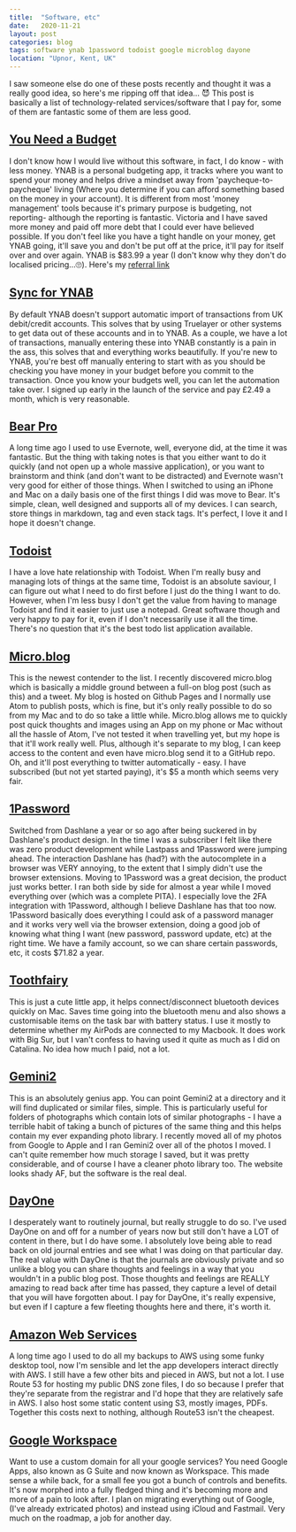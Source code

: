 ```yaml
---
title:  "Software, etc"
date:   2020-11-21
layout: post
categories: blog
tags: software ynab 1password todoist google microblog dayone
location: "Upnor, Kent, UK"
---
```


I saw someone else do one of these posts recently and thought it was a really good idea, so here's me ripping off that idea... 😈 This post is basically a list of technology-related services/software that I pay for, some of them are fantastic some of them are less good.  


## [You Need a Budget](https://ynab.com/referral/?ref=v8Qc2dq93UIpKegh&utm_source=customer_referral)
I don't know how I would live without this software, in fact, I do know - with less money. YNAB is a personal budgeting app, it tracks where you want to spend your money and helps drive a mindset away from 'paycheque-to-paycheque' living (Where you determine if you can afford something based on the money in your account). It is different from most 'money management' tools because it's primary purpose is budgeting, not reporting-  although the reporting is fantastic. Victoria and I have saved more money and paid off more debt that I could ever have believed possible. If you don't feel like you have a tight handle on your money, get YNAB going, it'll save you and don't be put off at the price, it'll pay for itself over and over again. YNAB is $83.99 a year (I don't know why they don't do localised pricing...🙄). Here's my [referral link](https://ynab.com/referral/?ref=v8Qc2dq93UIpKegh&utm_source=customer_referral)

## [Sync for YNAB](https://syncforynab.com/)
By default YNAB doesn't support automatic import of transactions from UK debit/credit accounts. This solves that by using Truelayer or other systems to get data out of these accounts and in to YNAB. As a couple, we have a lot of transactions, manually entering these into YNAB constantly is a pain in the ass, this solves that and everything works beautifully. If you're new to YNAB, you're best off manually entering to start with as you should be checking you have money in your budget before you commit to the transaction. Once you know your budgets well, you can let the automation take over. I signed up early in the launch of the service and pay £2.49 a month, which is very reasonable.

## [Bear Pro](https://bear.app/)
A long time ago I used to use Evernote, well, everyone did, at the time it was fantastic. But the thing with taking notes is that you either want to do it quickly (and not open up a whole massive application), or you want to brainstorm and think (and don't want to be distracted) and Evernote wasn't very good for either of those things. When I switched to using an iPhone and Mac on a daily basis one of the first things I did was move to Bear. It's simple, clean, well designed and supports all of my devices. I can search, store things in markdown, tag and even stack tags. It's perfect, I love it and I hope it doesn't change.   

## [Todoist](https://todoist.com/)
I have a love hate relationship with Todoist. When I'm really busy and managing lots of things at the same time, Todoist is an absolute saviour, I can figure out what I need to do first before I just do the thing I want to do. However, when I'm less busy I don't get the value from having to manage Todoist and find it easier to just use a notepad. Great software though and very happy to pay for it, even if I don't necessarily use it all the time. There's no question that it's the best todo list application available.

## [Micro.blog](https://micro.blog/)
This is the newest contender to the list. I recently discovered micro.blog which is basically a middle ground between a full-on blog post (such as this) and a tweet. My blog is hosted on Github Pages and I normally use Atom to publish posts, which is fine, but it's only really possible to do so from my Mac and to do so take a little while. Micro.blog allows me to quickly post quick thoughts and images using an App on my phone or Mac without all the hassle of Atom, I've not tested it when travelling yet, but my hope is that it'll work really well. Plus, although it's separate to my blog, I can keep access to the content and even have micro.blog send it to a GitHub repo. Oh, and it'll post everything to twitter automatically - easy. I have subscribed (but not yet started paying), it's $5 a month which seems very fair.

## [1Password](https://1password.com/)
Switched from Dashlane a year or so ago after being suckered in by Dashlane's product design. In the time I was a subscriber I felt like there was zero product development while Lastpass and 1Password were jumping ahead. The interaction Dashlane has (had?) with the autocomplete in a browser was VERY annoying, to the extent that I simply didn't use the browser extensions. Moving to 1Password was a great decision, the product just works better. I ran both side by side for almost a year while I moved everything over (which was a complete PITA). I especially love the 2FA integration with 1Password, although I believe Dashlane has that too now. 1Password basically does everything I could ask of a password manager and it works very well via the browser extension, doing a good job of knowing what thing I want (new password, password update, etc) at the right time. We have a family account, so we can share certain passwords, etc, it costs $71.82 a year.

## [Toothfairy](https://c-command.com/toothfairy/)
This is just a cute little app, it helps connect/disconnect bluetooth devices quickly on Mac. Saves time going into the bluetooth menu and also shows a customisable items on the task bar with battery status. I use it mostly to determine whether my AirPods are connected to my Macbook. It does work with Big Sur, but I van't confess to having used it quite as much as I did on Catalina. No idea how much I paid, not a lot.

## [Gemini2](https://macpaw.com/gemini)
This is an absolutely genius app. You can point Gemini2 at a directory and it will find duplicated or similar files, simple. This is particularly useful for folders of photographs which contain lots of similar photographs - I have a terrible habit of taking a bunch of pictures of the same thing and this helps contain my ever expanding photo library. I recently moved all of my photos from Google to Apple and I ran Gemini2 over all of the photos I moved. I can't quite remember how much storage I saved, but it was pretty considerable, and of course I have a cleaner photo library too. The website looks shady AF, but the software is the real deal.

## [DayOne](https://dayoneapp.com/)
I desperately want to routinely journal, but really struggle to do so. I've used DayOne on and off for a number of years now but still don't have a LOT of content in there, but I do have some. I absolutely love being able to read back on old journal entries and see what I was doing on that particular day. The real value with DayOne is that the journals are obviously private and so unlike a blog you can share thoughts and feelings in a way that you wouldn't in a public blog post. Those thoughts and feelings are REALLY amazing to read back after time has passed, they capture a level of detail that you will have forgotten about. I pay for DayOne, it's really expensive, but even if I capture a few fleeting thoughts here and there, it's worth it.

## [Amazon Web Services](https://aws.amazon.com/)
A long time ago I used to do all my backups to AWS using some funky desktop tool, now I'm sensible and let the app developers interact directly with AWS. I still have a few other bits and pieced in AWS, but not a lot. I use Route 53 for hosting my public DNS zone files, I do so because I prefer that they're separate from the registrar and I'd hope that they are relatively safe in AWS. I also host some static content using S3, mostly images, PDFs. Together this costs next to nothing, although Route53 isn't the cheapest.

## [Google Workspace](https://workspace.google.com/)
Want to use a custom domain for all your google services? You need Google Apps, also known as G Suite and now known as Workspace. This made sense a while back, for a small fee you got a bunch of controls and benefits. It's now morphed into a fully fledged thing and it's becoming more and more of a pain to look after. I plan on migrating everything out of Google, (I've already extricated photos) and instead using iCloud and Fastmail. Very much on the roadmap, a job for another day.
